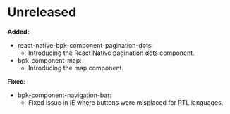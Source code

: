 # Unreleased

**Added:**
- react-native-bpk-component-pagination-dots:
  - Introducing the React Native pagination dots component.
- bpk-component-map:
  - Introducing the map component.


**Fixed:**
- bpk-component-navigation-bar:
  - Fixed issue in IE where buttons were misplaced for RTL languages.
